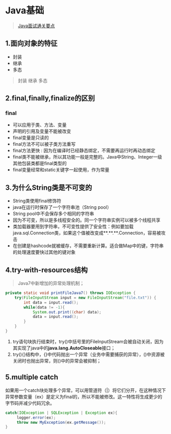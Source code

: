 # Java基础

> [Java面试通关要点](http://mp.weixin.qq.com/s?__biz=MzIwMzY1OTU1NQ==&mid=2247484070&idx=1&sn=6e00b058c02920dc2c4e9aebf69c242f&chksm=96cd42eaa1bacbfc0243deba7d4f2f7841368cc116407a41e68131201d0b97d10b433a8c9afd&mpshare=1&scene=23&srcid=0417QP2lBB1mzcpgtaAPk3U1#rd)

## 1.面向对象的特征

- 封装
- 继承
- 多态

> 封装
> 继承
> 多态

## 2.final,finally,finalize的区别

### final

- 可以应用于类、方法、变量
- 声明的引用及变量不能被改变
- final变量是只读的
- final方法不可以被子类方法重写
- final方法更快 : 因为在编译时已经静态绑定，不需要再运行时再动态绑定
- final类不能被继承，所以其功能一般是完整的。Java中String、Integer一级其他包装类都是final类型的
- final变量经常和static关键字一起使用，作为常量

## 3.为什么String类是不可变的

- String类使用final修饰符
- java在运行时保存了一个字符串池（String pool）
- String pool中不会保存多个相同的字符串
- 因为不可变，所以是多线程安全的。同一个字符串实例可以被多个线程共享
- 类加载器要用到字符串，不可变性提供了安全性：例如要加载java.sql.Connection类，如果这个值被改变成\*\*.\*\*.\*\*.Connection，容易被攻击
- 在创建是hashcode就被缓存，不需要重新计算。适合做Map中的键，字符串的处理速度要快过其他的键对象

## 4.try-with-resources结构

> Java7中新增加的异常处理机制；

```java
private static void printFileJava7() throws IOException {
    try(FileInputStream input = new FileInputStream("file.txt")) {
        int data = input.read();
        while(data != -1){
            System.out.print((char) data);
            data = input.read();
        }
    }
}
```

1. try语句块执行结束时，try()中括号里的FileInputStream会被自动关闭，因为其实现了java中的**java.lang.AutoCloseable**接口；
2. try(){}结构中，{}中代码抛出一个异常（业务中需要捕获的异常），()中资源被关闭时也抛出异常，则()中的异常会被抑制；

## 5.multiple catch

如果用一个catch块处理多个异常，可以用管道符（|）将它们分开，在这种情况下异常参数变量（ex）是定义为final的，所以不能被修改。这一特性将生成更少的字节码并减少代码冗余。

```java
catch(IOException | SQLException | Exception ex){
     logger.error(ex);
     throw new MyException(ex.getMessage());
}
```
